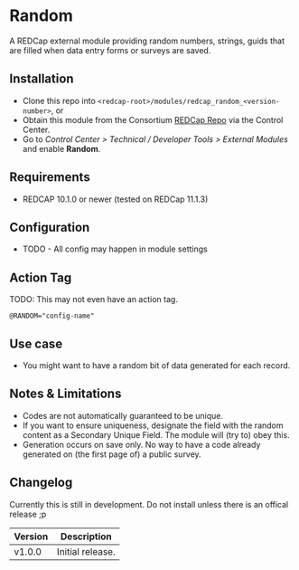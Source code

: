 # Random

A REDCap external module providing random numbers, strings, guids that are filled when data entry forms or surveys are saved.

## Installation

- Clone this repo into `<redcap-root>/modules/redcap_random_<version-number>`, or
- Obtain this module from the Consortium [REDCap Repo](https://redcap.vanderbilt.edu/consortium/modules/index.php) via the Control Center.
- Go to _Control Center > Technical / Developer Tools > External Modules_ and enable **Random**.

## Requirements

- REDCAP 10.1.0 or newer (tested on REDCap 11.1.3)

## Configuration

- TODO - All config may happen in module settings

## Action Tag

TODO: This may not even have an action tag.

`@RANDOM="config-name"`

## Use case

- You might want to have a random bit of data generated for each record. 

## Notes & Limitations

- Codes are not automatically guaranteed to be unique.
- If you want to ensure uniqueness, designate the field with the random content as a Secondary Unique Field. The module will (try to) obey this.
- Generation occurs on save only. No way to have a code already generated on (the first page of) a public survey.

## Changelog

Currently this is still in development. Do not install unless there is an offical release ;p

Version | Description
------- | ------------------
v1.0.0  | Initial release.
